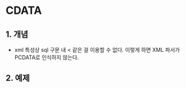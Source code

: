 # CDATA
## 1. 개념
* xml 특성상 sql 구문 내 < 같은 걸 이용할 수 없다. <![CDATA[ 여기에 문자열을 쓰면 됌 ]]> 이렇게 하면 XML 파서가 PCDATA로 인식하지 않는다.

## 2. 예제
